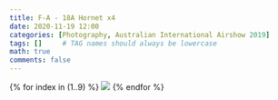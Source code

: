 ```yaml
---
title: F-A - 18A Hornet x4
date: 2020-11-19 12:00
categories: [Photography, Australian International Airshow 2019]
tags: []     # TAG names should always be lowercase
math: true
comments: false
---
```


{% for index in (1..9) %}
  <img src="/assets/aia2019/{{page.title}}-{{forloop.index}}.jpg">
{% endfor %}
